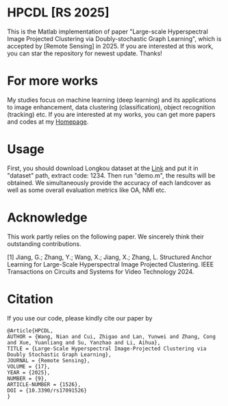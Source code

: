 # HPCDL [RS 2025]
 This is the  Matlab implementation of  paper "Large-scale Hyperspectral Image Projected Clustering via Doubly-stochastic Graph Learning", which is accepted by [Remote Sensing] in 2025. If you are interested at this work, you can star the repository for newest update. Thanks!

# For more works
My studies focus on machine learning (deep learning) and its applications to image enhancement, data clustering (classification), object recognition (tracking) etc.  If you are interested at my works, you can get more papers and codes at my [Homepage](https://nianwang-hjjgcdx.github.io/).

# Usage
First, you should download Longkou dataset at the [Link](https://pan.baidu.com/s/1j60wv6lgQbB0WMoUaBeJTw?pwd=1234) and put it in "dataset" path, extract code: 1234. 
Then run "demo.m", the results will be  obtained. We  simultaneously provide the accuracy of each landcover as well as some overall evaluation metrics like OA, NMI etc.
# Acknowledge
This work  partly relies on the following paper. We sincerely think their outstanding contributions.

[1] Jiang, G.; Zhang, Y.; Wang, X.; Jiang, X.; Zhang, L. Structured Anchor Learning for Large-Scale Hyperspectral Image Projected Clustering. IEEE Transactions on Circuits and Systems for Video Technology 2024. 

# Citation
If you use our code, please kindly cite our paper by

```
@Article{HPCDL,
AUTHOR = {Wang, Nian and Cui, Zhigao and Lan, Yunwei and Zhang, Cong and Xue, Yuanliang and Su, Yanzhao and Li, Aihua},
TITLE = {Large-Scale Hyperspectral Image-Projected Clustering via Doubly Stochastic Graph Learning},
JOURNAL = {Remote Sensing},
VOLUME = {17},
YEAR = {2025},
NUMBER = {9},
ARTICLE-NUMBER = {1526},
DOI = {10.3390/rs17091526}
}